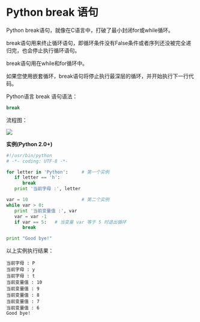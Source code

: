 # Python break 语句
Python break语句，就像在C语言中，打破了最小封闭for或while循环。

break语句用来终止循环语句，即循环条件没有False条件或者序列还没被完全递归完，也会停止执行循环语句。

break语句用在while和for循环中。

如果您使用嵌套循环，break语句将停止执行最深层的循环，并开始执行下一行代码。

Python语言 break 语句语法：
```py
break
```
流程图：

![](https://www.runoob.com/wp-content/uploads/2013/11/cpp_break_statement.jpg)

**实例(Python 2.0+)**
```py
#!/usr/bin/python
# -*- coding: UTF-8 -*-

for letter in 'Python':     # 第一个实例
   if letter == 'h':
      break
   print '当前字母 :', letter

var = 10                    # 第二个实例
while var > 0:              
   print '当前变量值 :', var
   var = var -1
   if var == 5:   # 当变量 var 等于 5 时退出循环
      break

print "Good bye!"
```
以上实例执行结果：
```
当前字母 : P
当前字母 : y
当前字母 : t
当前变量值 : 10
当前变量值 : 9
当前变量值 : 8
当前变量值 : 7
当前变量值 : 6
Good bye!
```

